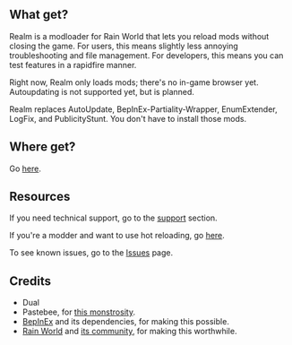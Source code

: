 ## What get?
Realm is a modloader for Rain World that lets you reload mods without closing the game. For users, this means slightly less annoying troubleshooting and file management. For developers, this means you can test features in a rapidfire manner.

Right now, Realm only loads mods; there's no in-game browser yet. Autoupdating is not supported yet, but is planned.

Realm replaces AutoUpdate, BepInEx-Partiality-Wrapper, EnumExtender, LogFix, and PublicityStunt. You don't have to install those mods.

## Where get?
Go [here](https://github.com/Dual-Iron/RwModLoader/releases/latest).

## Resources
If you need technical support, go to the [support](.github/SUPPORT.md) section.

If you're a modder and want to use hot reloading, go [here](MODDERS.md).

To see known issues, go to the [Issues](https://github.com/Dual-Iron/RwModLoader/issues) page.

## Credits
- Dual
- Pastebee, for [this monstrosity](https://github.com/Dual-Iron/RwModLoader/blob/5e13a516436f7c7e75403f383e6ec34570a07eec/Mutator/Patching/AccessViolationPrevention.cs#L8).
- [BepInEx](https://github.com/BepInEx/BepInEx/tree/v5-lts) and its dependencies, for making this possible.
- [Rain World](https://rainworldgame.com/) and [its community](https://discord.gg/rainworld), for making this worthwhile.
